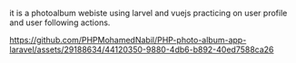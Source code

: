 it is a photoalbum webiste using larvel and vuejs practicing on user profile and user following actions.



https://github.com/PHPMohamedNabil/PHP-photo-album-app-laravel/assets/29188634/44120350-9880-4db6-b892-40ed7588ca26

